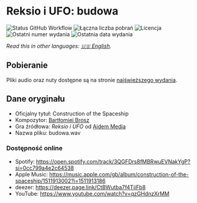 # Reksio i UFO: budowa

![Status GitHub Workflow](https://img.shields.io/github/workflow/status/soundtrack-rexcreation/UFO_budowa/workflow)
![Łączna liczba pobrań](https://img.shields.io/github/downloads/soundtrack-rexcreation/UFO_budowa/total?label=pobrania)
![Licencja](https://img.shields.io/github/license/soundtrack-rexcreation/UFO_budowa?label=licencja)
![Ostatni numer wydania](https://img.shields.io/github/v/release/soundtrack-rexcreation/UFO_budowa?label=wydanie)
![Ostatnia data wydania](https://img.shields.io/github/release-date/soundtrack-rexcreation/UFO_budowa?label=data%20wydania)

*Read this in other languages: [🇺🇸 English](README.md).*

## Pobieranie

Pliki audio oraz nuty dostępne są na stronie [najświeższego wydania](https://github.com/soundtrack-rexcreation/UFO_budowa/releases/latest).

## Dane oryginału

- Oficjalny tytuł: Construction of the Spaceship
- Kompozytor: [Bartłomiej Brosz](https://www.linkedin.com/in/bartek-brosz-81b1843)
- Gra źródłowa: *Reksio i UFO* od [Aidem Media](https://boombit.com/)
- Nazwa pliku: budowa.wav

### Dostępność online

- Spotify: https://open.spotify.com/track/3QGFDrs8fMBRwuEVNakYgP?si=0cc799a4e2c64538
- Apple Music: https://music.apple.com/gb/album/construction-of-the-spaceship/1511913002?i=1511913186
- deezer: https://deezer.page.link/CtBWutba7f4TiiFb8
- YouTube: https://www.youtube.com/watch?v=qzGHdnzXrMM
